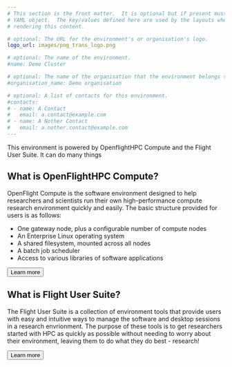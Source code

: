 ```yaml
---
# This section is the front matter.  It is optional but if present must be a
# YAML object.  The key/values defined here are used by the layouts when
# rendering this content.

# optional: The URL for the environment's or organisation's logo.
logo_url: images/png_trans_logo.png

# optional: The name of the environment.
#name: Demo Cluster

# optional: The name of the organisation that the environment belongs to.
#organisation_name: Demo organisation

# optional: A list of contacts for this environment.
#contacts:
# - name: A Contact
#   email: a.contact@example.com
# - name: A Nother Contact
#   email: a.nother.contact@example.com
---
```


<!-- This is markdown.  The content is rendered and displayed prominently on
the landing page.  -->

This environment is powered by OpenflightHPC Compute and the Flight User
Suite.  It can do many things

## What is OpenFlightHPC Compute?

OpenFlight Compute is the software environment designed to help researchers
and scientists run their own high-performance compute research environment
quickly and easily. The basic structure provided for users is as follows:

 - One gateway node, plus a configurable number of compute nodes
 - An Enterprise Linux operating system
 - A shared filesystem, mounted across all nodes
 - A batch job scheduler
 - Access to various libraries of software applications

<div class="clearfix">
  <button
    class="btn btn-primary learn-more float-right"
    href="https://use.openflighthpc.org/en/latest/overview/whatisit.html"
  >
  Learn more
  </button>
</div>

## What is Flight User Suite?

The Flight User Suite is a collection of environment tools that provide users
with easy and intuitive ways to manage the software and desktop sessions in a
research envrionment. The purpose of these tools is to get researchers started
with HPC as quickly as possible without needing to worry about their
environment, leaving them to do what they do best - research!

<div class="clearfix">
  <button
    class="btn btn-primary learn-more float-right"
    href="https://use.openflighthpc.org/en/latest/installing-user-suite/install.html"
  >
  Learn more
  </button>
</div>
